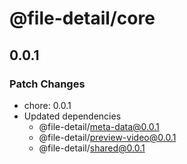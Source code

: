 # @file-detail/core

## 0.0.1

### Patch Changes

- chore: 0.0.1
- Updated dependencies
  - @file-detail/meta-data@0.0.1
  - @file-detail/preview-video@0.0.1
  - @file-detail/shared@0.0.1
